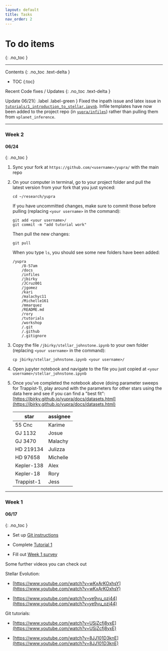 ```yaml
---
layout: default
title: Tasks
nav_order: 2
---
```


# To do items
{: .no_toc }

* * * 

Contents
{: .no_toc .text-delta }

- TOC
{:toc}


Recent Code fixes / Updates
{: .no_toc .text-delta }

<span>Update 06/21</span>{: .label .label-green }
Fixed the inpath issue and latex issue in [`tutorials/1_introduction_to_stellar.ipynb`](https://github.com/jbirky/yupra/blob/main/tutorials/1_introduction_to_stellar.ipynb). Infile templates have now been added to the project repo (in [`yupra/infiles`](https://github.com/jbirky/yupra/tree/main/infiles/stellar)) rather than pulling them from `vplanet_inference`.

* * *

### Week 2 

#### 06/24
{: .no_toc }

1. Sync your fork at `https://github.com/<username>/yupra/` with the main repo 

2. On your computer in terminal, go to your project folder and pull the latest version from your fork that you just synced:
    ```
    cd ~/research/yupra
    ```
    If you have uncommitted changes, make sure to commit those before pulling (replacing `<your username>` in the command):
    ```
    git add <your username>/
    git commit -m "add tutorial work"
    ```
    Then pull the new changes:
    ```
    git pull
    ```
    When you type `ls`, you should see some new folders have been added:
    ```
    /yupra
        /8-57am 
        /docs 
        /infiles 
        /jbirky 
        /JCruz001 
        /jgomez 
        /kari 
        /malachyc11 
        /Michelle161 
        /mmarquez 
        /README.md 
        /rory 
        /tutorials 
        /workshop 
        /.git 
        /.github 
        /.gitignore
    ```
3. Copy the file `/jbirky/stellar_johnstone.ipynb` to your own folder (replacing `<your username>` in the command):
    ```
    cp jbirky/stellar_johnstone.ipynb <your username>/
    ```

4. Open jupyter notebook and navigate to the file you just copied at `<your username>/stellar_johnstone.ipynb`

5. Once you've completed the notebook above (doing parameter sweeps for Trappist-1), play around with the parameters for other stars using the data here and see if you can find a "best fit": [https://jbirky.github.io/yupra/docs/datasets.html](https://jbirky.github.io/yupra/docs/datasets.html)


    | star | assignee |
    | --- | --- |
    | 55 Cnc | Karime |
    | GJ 1132 | Josue |
    | GJ 3470 | Malachy | 
    | HD 219134 | Julizza |
    | HD 97658 | Michelle |
    | Kepler-138 | Alex |
    | Kepler-18 | Rory |
    | Trappist-1 | Jess |


* * *

### Week 1 

#### 06/17
{: .no_toc }

- Set up [Git instructions](https://jbirky.github.io/yupra/docs/git_instructions.html)

- Complete [Tutorial 1](https://jbirky.github.io/yupra/docs/tutorials/1_introduction_to_stellar.html)

- Fill out [Week 1 survey](https://forms.gle/56krJtSQxdPoZgri8)

Some further videos you can check out

Stellar Evolution:

- [https://www.youtube.com/watch?v=wKxArKOxhsY](https://www.youtube.com/watch?v=wKxArKOxhsY)

- [https://www.youtube.com/watch?v=ye9vu_ozj44](https://www.youtube.com/watch?v=ye9vu_ozj44)

Git tutorials:

- [https://www.youtube.com/watch?v=USjZcfj8yxE](https://www.youtube.com/watch?v=USjZcfj8yxE)

- [https://www.youtube.com/watch?v=8JJ101D3knE](https://www.youtube.com/watch?v=8JJ101D3knE)